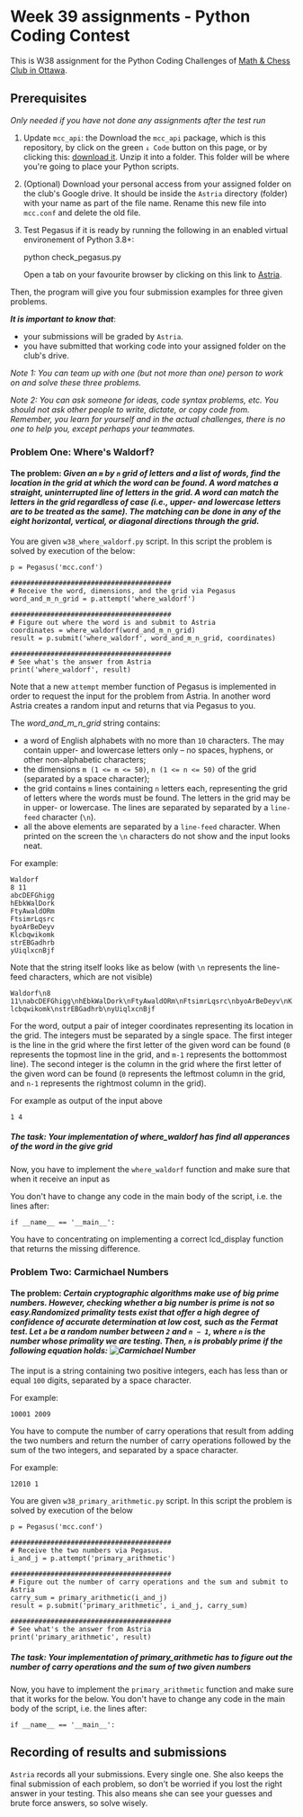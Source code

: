# Week 39 assignments - Python Coding Contest

This is W38 assignment for the Python Coding Challenges of [Math & Chess Club in Ottawa](https://online2learn.wordpress.com/).

## Prerequisites
*Only needed if you have not done any assignments after the test run*
1. Update `mcc_api`: the Download the `mcc_api` package, which is this repository, by click on the green `↓ Code` button on this page, or by clicking this: [download it](https://github.com/nghia71/mcc_api/archive/master.zip). Unzip it into a folder. This folder will be where you're going to place your Python scripts.
2. (Optional) Download your personal access from your assigned folder on the club's Google drive. It should be inside the `Astria` directory (folder) with your name as part of the file name. Rename this new file into `mcc.conf` and delete the old file.
3. Test Pegasus if it is ready by running the following in an enabled virtual environement of Python 3.8+:

    python check_pegasus.py

    Open a tab on your favourite browser by clicking on this link to [Astria](http://206.47.13.10:8080).

Then, the program will give you four submission examples for three given problems.

***It is important to know that***:
- your submissions will be graded by `Astria`.
- you have submitted that working code into your assigned folder on the club's drive.

*Note 1: You can team up with one (but not more than one) person to work on and solve these three problems.*

*Note 2: You can ask someone for ideas, code syntax problems, etc. You should not ask other people to write, dictate, or copy code from. Remember, you learn for yourself and in the actual challenges, there is no one to help you, except perhaps your teammates.*

### Problem One: Where's Waldorf?
#### The problem: *Given an `m` by `n` grid of letters and a list of words, find the location in the grid at which the word can be found. A word matches a straight, uninterrupted line of letters in the grid. A word can match the letters in the grid regardless of case (i.e., upper- and lowercase letters are to be treated as the same). The matching can be done in any of the eight horizontal, vertical, or diagonal directions through the grid.*

You are given `w38_where_waldorf.py` script. In this script the problem is solved by execution of the below:

    p = Pegasus('mcc.conf')

    ########################################
    # Receive the word, dimensions, and the grid via Pegasus
    word_and_m_n_grid = p.attempt('where_waldorf')

    ########################################
    # Figure out where the word is and submit to Astria
    coordinates = where_waldorf(word_and_m_n_grid)
    result = p.submit('where_waldorf', word_and_m_n_grid, coordinates)

    ########################################
    # See what's the answer from Astria
    print('where_waldorf', result)

Note that a new `attempt` member function of Pegasus is implemented in order to request the input for the problem from Astria. In another word Astria creates a random input and returns that via Pegasus to you.

The *word_and_m_n_grid* string contains:
 - a word of English alphabets with no more than `10` characters. The  may contain upper- and lowercase letters only – no spaces, hyphens, or other non-alphabetic characters;
 - the dimensions `m (1 <= m <= 50)`, `n (1 <= n <= 50)` of the grid (separated by a space character);
 - the grid contains `m` lines containing `n` letters each, representing the grid of letters where the words must be found. The letters in the grid may be in upper- or lowercase. The lines are separated by separated by a `line-feed` character (`\n`).
 - all the above elements are separated by a `line-feed` character. When printed on the screen the `\n` characters do not show and the input looks neat.


 For example:

    Waldorf
    8 11
    abcDEFGhigg
    hEbkWalDork
    FtyAwaldORm
    FtsimrLqsrc
    byoArBeDeyv
    Klcbqwikomk
    strEBGadhrb
    yUiqlxcnBjf


Note that the string itself looks like as below (with `\n` represents the line-feed characters, which are not visible)

`Waldorf\n8 11\nabcDEFGhigg\nhEbkWalDork\nFtyAwaldORm\nFtsimrLqsrc\nbyoArBeDeyv\nKlcbqwikomk\nstrEBGadhrb\nyUiqlxcnBjf`

For the word, output a pair of integer coordinates representing its location in the grid. The integers must be separated by a single space. The first integer is the line in the grid where the first letter of the given word can be found (`0` represents the topmost line in the grid, and `m-1` represents the bottommost line). The second integer is the column in the grid where the first letter of the given word can be found (`0` represents the leftmost column in the grid, and `n-1` represents the rightmost column in the grid).

For example as output of the input above

    1 4


##### The task: *Your implementation of where_waldorf has find all apperances of the word in the give grid*

Now, you have to implement the `where_waldorf` function and make sure that when it receive an input as

You don't have to change any code in the main body of the script, i.e. the lines after:

    if __name__ == '__main__':

You have to concentrating on implementing a correct lcd_display function that returns the missing difference.

### Problem Two: Carmichael Numbers
#### The problem: ***Certain cryptographic algorithms make use of big prime numbers. However, checking whether a big number is prime is not so easy.Randomized primality tests exist that offer a high degree of confidence of accurate determination at low cost, such as the Fermat test. Let `a` be a random number between `2` and `n − 1`, where `n` is the number whose primality we are testing. Then, `n` is probably prime if the following equation holds: <img src="https://latex.codecogs.com/svg.latex? a^n \equiv a \pmod{n}" title="Carmichael Number"/>***

The input is a string containing two positive integers, each has less than or equal `100` digits, separated by a space character.

For example:

    10001 2009


You have to compute the number of carry operations that result from adding the two numbers and return the number of carry operations followed by the sum of the two integers, and separated by a space character.

For example:

    12010 1

You are given `w38_primary_arithmetic.py` script. In this script the problem is solved by execution of the below

    p = Pegasus('mcc.conf')

    ########################################
    # Receive the two numbers via Pegasus.
    i_and_j = p.attempt('primary_arithmetic')

    ########################################
    # Figure out the number of carry operations and the sum and submit to Astria
    carry_sum = primary_arithmetic(i_and_j)
    result = p.submit('primary_arithmetic', i_and_j, carry_sum)

    ########################################
    # See what's the answer from Astria
    print('primary_arithmetic', result)


##### The task: *Your implementation of primary_arithmetic has to figure out the number of carry operations and the sum of two given numbers*

Now, you have to implement the `primary_arithmetic` function and make sure that it works for the below. You don't have to change any code in the main body of the script, i.e. the lines after:

    if __name__ == '__main__':

## Recording of results and submissions
`Astria` records all your submissions. Every single one. She also keeps the final submission of each problem, so don't be worried if you lost the right answer in your testing. This also means she can see your guesses and brute force answers, so solve wisely.
